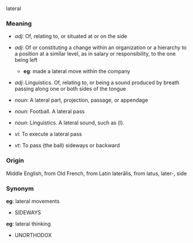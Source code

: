 lateral
### Meaning
+ _adj_: Of, relating to, or situated at or on the side
+ _adj_: Of or constituting a change within an organization or a hierarchy to a position at a similar level, as in salary or responsibility, to the one being left
    + __eg__: made a lateral move within the company
+ _adj_: Linguistics. Of, relating to, or being a sound produced by breath passing along one or both sides of the tongue

+ _noun_: A lateral part, projection, passage, or appendage
+ _noun_: Football. A lateral pass
+ _noun_: Linguistics. A lateral sound, such as (l).

+ _vi_: To execute a lateral pass
+ _vt_: To pass (the ball) sideways or backward

### Origin

Middle English, from Old French, from Latin laterālis, from latus, later-, side

### Synonym

__eg__: lateral movements

+ SIDEWAYS

__eg__: lateral thinking

+ UNORTHODOX


